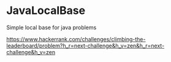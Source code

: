 # JavaLocalBase
 Simple local base for java problems


https://www.hackerrank.com/challenges/climbing-the-leaderboard/problem?h_r=next-challenge&h_v=zen&h_r=next-challenge&h_v=zen